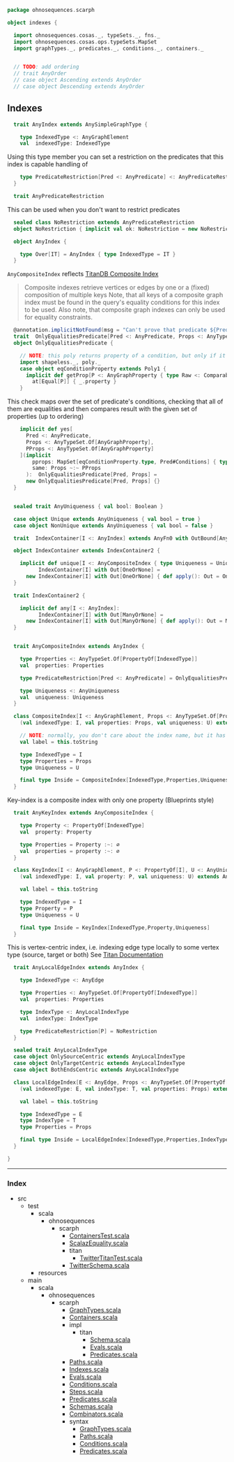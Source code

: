 
```scala
package ohnosequences.scarph

object indexes {

  import ohnosequences.cosas._, typeSets._, fns._
  import ohnosequences.cosas.ops.typeSets.MapSet
  import graphTypes._, predicates._, conditions._, containers._


  // TODO: add ordering
  // trait AnyOrder
  // case object Ascending extends AnyOrder
  // case object Descending extends AnyOrder

```

## Indexes

```scala
  trait AnyIndex extends AnySimpleGraphType {

    type IndexedType <: AnyGraphElement
    val  indexedType: IndexedType
```

Using this type member you can set a restriction on the predicates that 
this index is capable handling of

```scala
    type PredicateRestriction[Pred <: AnyPredicate] <: AnyPredicateRestriction
  }

  trait AnyPredicateRestriction
```

This can be used when you don't want to restrict predicates

```scala
  sealed class NoRestriction extends AnyPredicateRestriction
  object NoRestriction { implicit val ok: NoRestriction = new NoRestriction }

  object AnyIndex {

    type Over[IT] = AnyIndex { type IndexedType = IT }
  }
```

`AnyCompositeIndex` reflects [TitanDB Composite Index](http://s3.thinkaurelius.com/docs/titan/0.5.0/indexes.html#_composite_index)

> Composite indexes retrieve vertices or edges by one or a (fixed) composition of multiple keys
> Note, that all keys of a composite graph index must be found in the query's equality conditions 
  for this index to be used.
> Also note, that composite graph indexes can only be used for equality constraints.


```scala
  @annotation.implicitNotFound(msg = "Can't prove that predicate ${Pred} consists only of equality conditions on properties ${Props}")
  trait  OnlyEqualitiesPredicate[Pred <: AnyPredicate, Props <: AnyTypeSet.Of[AnyGraphProperty]] extends AnyPredicateRestriction
  object OnlyEqualitiesPredicate {

    // NOTE: this poly returns property of a condition, but only if it's an equality condition
    import shapeless._, poly._
    case object eqConditionProperty extends Poly1 {
      implicit def getProp[P <: AnyGraphProperty { type Raw <: Comparable[_] }] =
        at[Equal[P]] { _.property }
    }
```

This check maps over the set of predicate's conditions, checking that all of them are 
equalities and then compares result with the given set of properties (up to ordering)

```scala
    implicit def yes[
      Pred <: AnyPredicate, 
      Props <: AnyTypeSet.Of[AnyGraphProperty], 
      PProps <: AnyTypeSet.Of[AnyGraphProperty]
    ](implicit
        pprops: MapSet[eqConditionProperty.type, Pred#Conditions] { type Out = PProps },
        same: Props ~:~ PProps
      ):  OnlyEqualitiesPredicate[Pred, Props] =
      new OnlyEqualitiesPredicate[Pred, Props] {}
  }


  sealed trait AnyUniqueness { val bool: Boolean }

  case object Unique extends AnyUniqueness { val bool = true }
  case object NonUnique extends AnyUniqueness { val bool = false }

  trait  IndexContainer[I <: AnyIndex] extends AnyFn0 with OutBound[AnyContainer] 

  object IndexContainer extends IndexContainer2 {

    implicit def unique[I <: AnyCompositeIndex { type Uniqueness = Unique.type }]: 
          IndexContainer[I] with Out[OneOrNone] =
      new IndexContainer[I] with Out[OneOrNone] { def apply(): Out = OneOrNone }
  }

  trait IndexContainer2 {

    implicit def any[I <: AnyIndex]: 
          IndexContainer[I] with Out[ManyOrNone] =
      new IndexContainer[I] with Out[ManyOrNone] { def apply(): Out = ManyOrNone }
  }


  trait AnyCompositeIndex extends AnyIndex {

    type Properties <: AnyTypeSet.Of[PropertyOf[IndexedType]]
    val  properties: Properties

    type PredicateRestriction[Pred <: AnyPredicate] = OnlyEqualitiesPredicate[Pred, Properties]

    type Uniqueness <: AnyUniqueness
    val  uniqueness: Uniqueness
  }

  class CompositeIndex[I <: AnyGraphElement, Props <: AnyTypeSet.Of[PropertyOf[I]], U <: AnyUniqueness]
    (val indexedType: I, val properties: Props, val uniqueness: U) extends AnyCompositeIndex {

    // NOTE: normally, you don't care about the index name, but it has to be unique
    val label = this.toString

    type IndexedType = I
    type Properties = Props
    type Uniqueness = U

    final type Inside = CompositeIndex[IndexedType,Properties,Uniqueness]
  }
```

Key-index is a composite index with only one property (Blueprints style)

```scala
  trait AnyKeyIndex extends AnyCompositeIndex {

    type Property <: PropertyOf[IndexedType]
    val  property: Property

    type Properties = Property :~: ∅
    val  properties = property :~: ∅
  }

  class KeyIndex[I <: AnyGraphElement, P <: PropertyOf[I], U <: AnyUniqueness]
    (val indexedType: I, val property: P, val uniqueness: U) extends AnyKeyIndex {

    val label = this.toString

    type IndexedType = I
    type Property = P
    type Uniqueness = U

    final type Inside = KeyIndex[IndexedType,Property,Uniqueness]
  }
```

This is vertex-centric index, i.e. indexing edge type locally to some vertex type (source, target or both)
See [Titan Documentation](http://s3.thinkaurelius.com/docs/titan/current/indexes.html#vertex-indexes)


```scala
  trait AnyLocalEdgeIndex extends AnyIndex {

    type IndexedType <: AnyEdge

    type Properties <: AnyTypeSet.Of[PropertyOf[IndexedType]]
    val  properties: Properties

    type IndexType <: AnyLocalIndexType
    val  indexType: IndexType

    type PredicateRestriction[P] = NoRestriction
  }

  sealed trait AnyLocalIndexType
  case object OnlySourceCentric extends AnyLocalIndexType
  case object OnlyTargetCentric extends AnyLocalIndexType
  case object BothEndsCentric extends AnyLocalIndexType

  class LocalEdgeIndex[E <: AnyEdge, Props <: AnyTypeSet.Of[PropertyOf[E]], T <: AnyLocalIndexType]
    (val indexedType: E, val indexType: T, val properties: Props) extends AnyLocalEdgeIndex {

    val label = this.toString

    type IndexedType = E
    type IndexType = T
    type Properties = Props

    final type Inside = LocalEdgeIndex[IndexedType,Properties,IndexType]
  }

}

```


------

### Index

+ src
  + test
    + scala
      + ohnosequences
        + scarph
          + [ContainersTest.scala][test/scala/ohnosequences/scarph/ContainersTest.scala]
          + [ScalazEquality.scala][test/scala/ohnosequences/scarph/ScalazEquality.scala]
          + titan
            + [TwitterTitanTest.scala][test/scala/ohnosequences/scarph/titan/TwitterTitanTest.scala]
          + [TwitterSchema.scala][test/scala/ohnosequences/scarph/TwitterSchema.scala]
    + resources
  + main
    + scala
      + ohnosequences
        + scarph
          + [GraphTypes.scala][main/scala/ohnosequences/scarph/GraphTypes.scala]
          + [Containers.scala][main/scala/ohnosequences/scarph/Containers.scala]
          + impl
            + titan
              + [Schema.scala][main/scala/ohnosequences/scarph/impl/titan/Schema.scala]
              + [Evals.scala][main/scala/ohnosequences/scarph/impl/titan/Evals.scala]
              + [Predicates.scala][main/scala/ohnosequences/scarph/impl/titan/Predicates.scala]
          + [Paths.scala][main/scala/ohnosequences/scarph/Paths.scala]
          + [Indexes.scala][main/scala/ohnosequences/scarph/Indexes.scala]
          + [Evals.scala][main/scala/ohnosequences/scarph/Evals.scala]
          + [Conditions.scala][main/scala/ohnosequences/scarph/Conditions.scala]
          + [Steps.scala][main/scala/ohnosequences/scarph/Steps.scala]
          + [Predicates.scala][main/scala/ohnosequences/scarph/Predicates.scala]
          + [Schemas.scala][main/scala/ohnosequences/scarph/Schemas.scala]
          + [Combinators.scala][main/scala/ohnosequences/scarph/Combinators.scala]
          + syntax
            + [GraphTypes.scala][main/scala/ohnosequences/scarph/syntax/GraphTypes.scala]
            + [Paths.scala][main/scala/ohnosequences/scarph/syntax/Paths.scala]
            + [Conditions.scala][main/scala/ohnosequences/scarph/syntax/Conditions.scala]
            + [Predicates.scala][main/scala/ohnosequences/scarph/syntax/Predicates.scala]

[test/scala/ohnosequences/scarph/ContainersTest.scala]: ../../../../test/scala/ohnosequences/scarph/ContainersTest.scala.md
[test/scala/ohnosequences/scarph/ScalazEquality.scala]: ../../../../test/scala/ohnosequences/scarph/ScalazEquality.scala.md
[test/scala/ohnosequences/scarph/titan/TwitterTitanTest.scala]: ../../../../test/scala/ohnosequences/scarph/titan/TwitterTitanTest.scala.md
[test/scala/ohnosequences/scarph/TwitterSchema.scala]: ../../../../test/scala/ohnosequences/scarph/TwitterSchema.scala.md
[main/scala/ohnosequences/scarph/GraphTypes.scala]: GraphTypes.scala.md
[main/scala/ohnosequences/scarph/Containers.scala]: Containers.scala.md
[main/scala/ohnosequences/scarph/impl/titan/Schema.scala]: impl/titan/Schema.scala.md
[main/scala/ohnosequences/scarph/impl/titan/Evals.scala]: impl/titan/Evals.scala.md
[main/scala/ohnosequences/scarph/impl/titan/Predicates.scala]: impl/titan/Predicates.scala.md
[main/scala/ohnosequences/scarph/Paths.scala]: Paths.scala.md
[main/scala/ohnosequences/scarph/Indexes.scala]: Indexes.scala.md
[main/scala/ohnosequences/scarph/Evals.scala]: Evals.scala.md
[main/scala/ohnosequences/scarph/Conditions.scala]: Conditions.scala.md
[main/scala/ohnosequences/scarph/Steps.scala]: Steps.scala.md
[main/scala/ohnosequences/scarph/Predicates.scala]: Predicates.scala.md
[main/scala/ohnosequences/scarph/Schemas.scala]: Schemas.scala.md
[main/scala/ohnosequences/scarph/Combinators.scala]: Combinators.scala.md
[main/scala/ohnosequences/scarph/syntax/GraphTypes.scala]: syntax/GraphTypes.scala.md
[main/scala/ohnosequences/scarph/syntax/Paths.scala]: syntax/Paths.scala.md
[main/scala/ohnosequences/scarph/syntax/Conditions.scala]: syntax/Conditions.scala.md
[main/scala/ohnosequences/scarph/syntax/Predicates.scala]: syntax/Predicates.scala.md